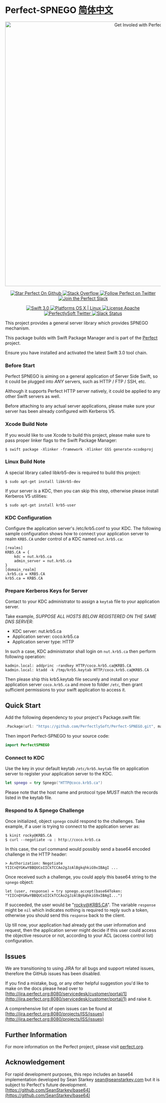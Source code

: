 # Perfect-SPNEGO [简体中文](README.zh_CN.md)

<p align="center">
    <a href="http://perfect.org/get-involved.html" target="_blank">
        <img src="http://perfect.org/assets/github/perfect_github_2_0_0.jpg" alt="Get Involed with Perfect!" width="854" />
    </a>
</p>

<p align="center">
    <a href="https://github.com/PerfectlySoft/Perfect" target="_blank">
        <img src="http://www.perfect.org/github/Perfect_GH_button_1_Star.jpg" alt="Star Perfect On Github" />
    </a>  
    <a href="http://stackoverflow.com/questions/tagged/perfect" target="_blank">
        <img src="http://www.perfect.org/github/perfect_gh_button_2_SO.jpg" alt="Stack Overflow" />
    </a>  
    <a href="https://twitter.com/perfectlysoft" target="_blank">
        <img src="http://www.perfect.org/github/Perfect_GH_button_3_twit.jpg" alt="Follow Perfect on Twitter" />
    </a>  
    <a href="http://perfect.ly" target="_blank">
        <img src="http://www.perfect.org/github/Perfect_GH_button_4_slack.jpg" alt="Join the Perfect Slack" />
    </a>
</p>

<p align="center">
    <a href="https://developer.apple.com/swift/" target="_blank">
        <img src="https://img.shields.io/badge/Swift-3.0-orange.svg?style=flat" alt="Swift 3.0">
    </a>
    <a href="https://developer.apple.com/swift/" target="_blank">
        <img src="https://img.shields.io/badge/Platforms-OS%20X%20%7C%20Linux%20-lightgray.svg?style=flat" alt="Platforms OS X | Linux">
    </a>
    <a href="http://perfect.org/licensing.html" target="_blank">
        <img src="https://img.shields.io/badge/License-Apache-lightgrey.svg?style=flat" alt="License Apache">
    </a>
    <a href="http://twitter.com/PerfectlySoft" target="_blank">
        <img src="https://img.shields.io/badge/Twitter-@PerfectlySoft-blue.svg?style=flat" alt="PerfectlySoft Twitter">
    </a>
    <a href="http://perfect.ly" target="_blank">
        <img src="http://perfect.ly/badge.svg" alt="Slack Status">
    </a>
</p>

This project provides a general server library which provides SPNEGO mechanism.

This package builds with Swift Package Manager and is part of the [Perfect](https://github.com/PerfectlySoft/Perfect) project.

Ensure you have installed and activated the latest Swift 3.0 tool chain.

### Before Start

Perfect SPNEGO is aiming on a general application of Server Side Swift, so it could be plugged into *ANY* servers, such as HTTP / FTP / SSH, etc.

Although it supports Perfect HTTP server natively, it could be applied to any other Swift servers as well.

Before attaching to any actual server applications, please make sure your server has been already configured with Kerberos V5.

### Xcode Build Note

If you would like to use Xcode to build this project, please make sure to pass proper linker flags to the Swift Package Manager:

```
$ swift package -Xlinker -framework -Xlinker GSS generate-xcodeproj
```

### Linux Build Note

A special library called libkrb5-dev is required to build this project:

```
$ sudo apt-get install libkrb5-dev
```

If your server is a KDC, then you can skip this step, otherwise please install Kerberos V5 utilities:

```
$ sudo apt-get install krb5-user
```


### KDC Configuration

Configure the application server's /etc/krb5.conf to your KDC. The following sample configuration shows how to connect your application server to realm `KRB5.CA` under control of a KDC named `nut.krb5.ca`:

```
[realms]
KRB5.CA = {
	kdc = nut.krb5.ca
	admin_server = nut.krb5.ca
}
[domain_realm]
.krb5.ca = KRB5.CA
krb5.ca = KRB5.CA
```

### Prepare Kerberos Keys for Server
Contact to your KDC administrator to assign a `keytab` file to your application server.

Take example, *SUPPOSE ALL HOSTS BELOW REGISTERED ON THE SAME DNS SERVER*:

- KDC server: nut.krb5.ca
- Application server: coco.krb5.ca
- Application server type: HTTP

In such a case, KDC administrator shall login on `nut.krb5.ca` then perform following operation:

```
kadmin.local: addprinc -randkey HTTP/coco.krb5.ca@KRB5.CA
kadmin.local: ktadd -k /tmp/krb5.keytab HTTP/coco.krb5.ca@KRB5.CA
```

Then please ship this krb5.keytab file securely and install on your application server `coco.krb5.ca` and move to folder `/etc`, then grant sufficient permissions to your swift application to access it.

## Quick Start

Add the following dependency to your project's Package.swift file:

``` swift
.Package(url: "https://github.com/PerfectlySoft/Perfect-SPNEGO.git", majorVersion: 1)
```

Then import Perfect-SPNEGO to your source code:

``` swift
import PerfectSPNEGO
```

### Connect to KDC

Use the key in your default keytab `/etc/krb5.keytab` file on application server to register your application server to the KDC.

``` swift
let spnego = try Spnego("HTTP@coco.krb5.ca")
```

Please note that the host name and protocol type *MUST* match the records listed in the keytab file.

### Respond to A Spnego Challenge

Once initialized, object `spnego` could respond to the challenges. Take example, if a user is trying to connect to the application server as:

```
$ kinit rocky@KRB5.CA
$ curl --negotiate -u : http://coco.krb5.ca
```

In this case, the curl command would possibly send a base64 encoded challenge in the HTTP header:

```
> Authorization: Negotiate YIICnQYGKwYBBQUCoIICkTCCAo2gJzAlBgkqhkiG9xIBAgI ...
```

Once received such a challenge, you could apply this base64 string to the `spnego` object:
```
let (user, response) = try spnego.accept(base64Token: "YIICnQYGKwYBBQUCoIICkTCCAo2gJzAlBgkqhkiG9xIBAgI...")
```

If succeeded, the user would be "rocky@KRB5.CA". The variable `response` might be `nil` which indicates nothing is required to reply such a token, otherwise you should send this `response` back to the client.

Up till now, your application had already got the user information and request, then the application server might decide if this user could access the objective resource or not, according to your ACL (access control list) configuration.

## Issues

We are transitioning to using JIRA for all bugs and support related issues, therefore the GitHub issues has been disabled.

If you find a mistake, bug, or any other helpful suggestion you'd like to make on the docs please head over to [http://jira.perfect.org:8080/servicedesk/customer/portal/1](http://jira.perfect.org:8080/servicedesk/customer/portal/1) and raise it.

A comprehensive list of open issues can be found at [http://jira.perfect.org:8080/projects/ISS/issues](http://jira.perfect.org:8080/projects/ISS/issues)

## Further Information
For more information on the Perfect project, please visit [perfect.org](http://perfect.org).

## Acknowledgement

For rapid development purposes, this repo includes an base64 implementation developed by Sean Starkey <sean@seanstarkey.com> but it is subject to Perfect's future development.
[https://github.com/SeanStarkey/base64](https://github.com/SeanStarkey/base64)
